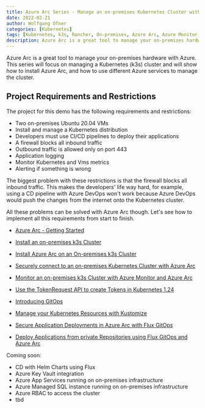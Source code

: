 ```yaml
---
title: Azure Arc Series - Manage an on-premises Kubernetes Cluster with Azure Arc
date: 2022-02-21
author: Wolfgang Ofner
categories: [Kubernetes]
tags: [Kubernetes, k3s, Rancher, On-premises, Azure Arc, Azure Monitor, CI/CD, Flux, GitOps]
description: Azure Arc is a great tool to manage your on-premises hardware, such as an k3s cluster, with Azure.
---
```


Azure Arc is a great tool to manage your on-premises hardware with Azure. This series will focus on managing a Kubernetes (k3s) cluster and will show how to install Azure Arc, and how to use different Azure services to manage the cluster.

## Project Requirements and Restrictions

The project for this demo has the following requirements and restrictions:

- Two on-premises Ubuntu 20.04 VMs
- Install and manage a Kubernetes distribution
- Developers must use CI/CD pipelines to deploy their applications
- A firewall blocks all inbound traffic
- Outbound traffic is allowed only on port 443
- Application logging
- Monitor Kubernetes and Vms metrics
- Alerting if something is wrong

The biggest problem with these restrictions is that the firewall blocks all inbound traffic. This makes the developers' life way hard, for example, using a CD pipeline with Azure DevOps won't work because Azure DevOps would push the changes from the internet onto the Kubernetes cluster.

All these problems can be solved with Azure Arc though. Let's see how to implement all this requirements from start to finish. 

- [Azure Arc - Getting Started](azure-arc-getting-started)

- [Install an on-premises k3s Cluster](/install-on-premises-k3s-cluster)

- [Install Azure Arc on an On-premises k3s Cluster](/install-azure-arc-on-premises-k3s-cluster)

- [Securely connect to an on-premises Kubernetes Cluster with Azure Arc](/securely-connect-to-on-premises-kubernetes-with-azure-arc)

- [Monitor an on-premises k3s Cluster with Azure Monitor and Azure Arc](/monitor-on-premises-k3s-cluster-with-azure-monitor-and-azure-arc)

- [Use the TokenRequest API to create Tokens in Kubernetes 1.24](/use-the-tokenrequest-api-to-create-tokens-in-kubernetes)

- [Introducing GitOps](/introducing-gitops)

- [Manage your Kubernetes Resources with Kustomize](/manage-kubernetes-resources-with-kustomize)

- [Secure Application Deployments in Azure Arc with Flux GitOps](/secure-application-deployments-azure-arc-flux-gitops)

- [Deploy Applications from private Repositories using Flux GitOps and Azure Arc](/deploy-application-from-private-repositories-flux-gitops-azure-arc)

<!-- - [Deploy Helm Charts from Git Repositories with Azure Arc Flux](/deploy-helm-charts-git-repositories-azure-arc-flux) -->

Coming soon:

- CD with Helm Charts using Flux
- Azure Key Vault integration
- Azure App Services running on on-premises infrastructure
- Azure Managed SQL instance running on on-premises infrastructure
- Azure RBAC to access the cluster
- tbd
